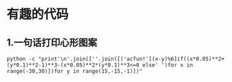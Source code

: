 # 有趣的代码
## 1.一句话打印心形图案
```
python -c "print'\n'.join([''.join([('acfun!'[(x-y)%6]if((x*0.05)**2+(y*0.1)**2-1)**3-(x*0.05)**2*(y*0.1)**3<=0 else' ')for x in range(-30,30)])for y in range(15,-15,-1)])"
```

